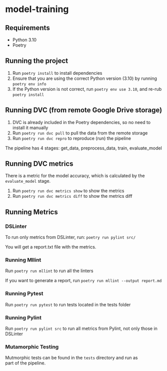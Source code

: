 # model-training

## Requirements
- Python 3.10
- Poetry

## Running the project
1. Run `poetry install` to install dependencies
2. Ensure that you are using the correct Python version (3.10) by running `poetry env info`
3. If the Python version is not correct, run `poetry env use 3.10`, and re-rub `poetry install`

## Running DVC (from remote Google Drive storage)
1. DVC is already included in the Poetry dependencies, so no need to install it manually
2. Run `poetry run dvc pull` to pull the data from the remote storage
3. Run `poetry run dvc repro` to reproduce (run) the pipeline

The pipeline has 4 stages: get_data, preprocess_data, train, evaluate_model

## Running DVC metrics
There is a metric for the model accuracy, which is calculated by the `evaluate_model` stage.
1. Run `poetry run dvc metrics show` to show the metrics
2. Run `poetry run dvc metrics diff` to show the metrics diff

## Running Metrics

### DSLinter
To run only metrics from DSLinter, run:
`poetry run pylint src/`

You will get a report.txt file with the metrics.

### Running Mllint
Run `poetry run mllint` to run all the linters

If you want to generate a report, run `poetry run mllint --output report.md`


### Running Pytest
Run `poetry run pytest` to run tests located in the tests folder


### Running Pylint
Run `poetry run pylint src` to run all metrics from Pylint, not only those in DSLinter

### Mutamorphic Testing
Mutmorphic tests can be found in the `tests` directory and run as part of the pipeline.
